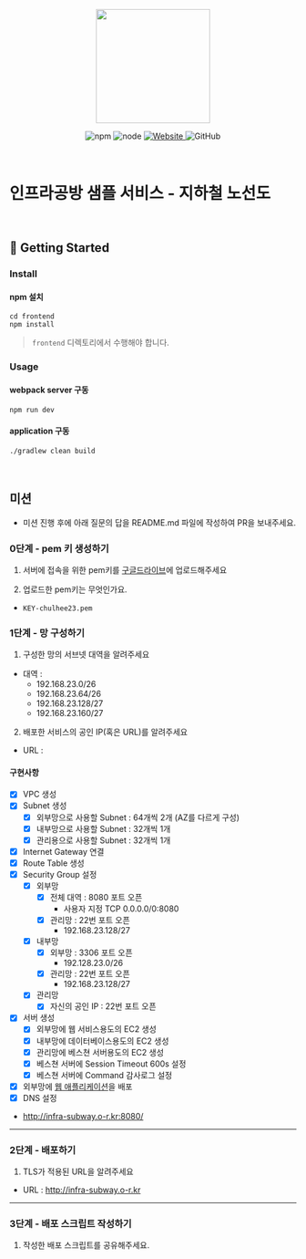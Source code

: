 <p align="center">
    <img width="200px;" src="https://raw.githubusercontent.com/woowacourse/atdd-subway-admin-frontend/master/images/main_logo.png"/>
</p>
<p align="center">
  <img alt="npm" src="https://img.shields.io/badge/npm-%3E%3D%205.5.0-blue">
  <img alt="node" src="https://img.shields.io/badge/node-%3E%3D%209.3.0-blue">
  <a href="https://edu.nextstep.camp/c/R89PYi5H" alt="nextstep atdd">
    <img alt="Website" src="https://img.shields.io/website?url=https%3A%2F%2Fedu.nextstep.camp%2Fc%2FR89PYi5H">
  </a>
  <img alt="GitHub" src="https://img.shields.io/github/license/next-step/atdd-subway-service">
</p>

<br>

# 인프라공방 샘플 서비스 - 지하철 노선도

<br>

## 🚀 Getting Started

### Install
#### npm 설치
```
cd frontend
npm install
```
> `frontend` 디렉토리에서 수행해야 합니다.

### Usage
#### webpack server 구동
```
npm run dev
```
#### application 구동
```
./gradlew clean build
```
<br>

## 미션

* 미션 진행 후에 아래 질문의 답을 README.md 파일에 작성하여 PR을 보내주세요.

### 0단계 - pem 키 생성하기

1. 서버에 접속을 위한 pem키를 [구글드라이브](https://drive.google.com/drive/folders/1dZiCUwNeH1LMglp8dyTqqsL1b2yBnzd1?usp=sharing)에 업로드해주세요

2. 업로드한 pem키는 무엇인가요.
- `KEY-chulhee23.pem`

### 1단계 - 망 구성하기
1. 구성한 망의 서브넷 대역을 알려주세요
- 대역 :
  - 192.168.23.0/26
  - 192.168.23.64/26
  - 192.168.23.128/27
  - 192.168.23.160/27

2. 배포한 서비스의 공인 IP(혹은 URL)를 알려주세요

- URL : 

#### 구현사항
- [x]  VPC 생성
- [x]  Subnet 생성
    - [x]  외부망으로 사용할 Subnet : 64개씩 2개 (AZ를 다르게 구성)
    - [x]  내부망으로 사용할 Subnet : 32개씩 1개
    - [x]  관리용으로 사용할 Subnet : 32개씩 1개
- [x]  Internet Gateway 연결
- [x]  Route Table 생성
- [x]  Security Group 설정
    - [x]  외부망
        - [x]  전체 대역 : 8080 포트 오픈
            - 사용자 지정 TCP 0.0.0.0/0:8080
        - [x]  관리망 : 22번 포트 오픈
            - 192.168.23.128/27
    - [x]  내부망
        - [x]  외부망 : 3306 포트 오픈
            - 192.128.23.0/26
        - [x]  관리망 : 22번 포트 오픈
            - 192.168.23.128/27
    - [x]  관리망
        - [x]  자신의 공인 IP : 22번 포트 오픈
- [x]  서버 생성
    - [x]  외부망에 웹 서비스용도의 EC2 생성
    - [x]  내부망에 데이터베이스용도의 EC2 생성
    - [x]  관리망에 베스쳔 서버용도의 EC2 생성
    - [x]  베스쳔 서버에 Session Timeout 600s 설정
    - [x]  베스쳔 서버에 Command 감사로그 설정

- [x]  외부망에 [웹 애플리케이션](https://github.com/next-step/infra-subway-deploy)을 배포
- [x]  DNS 설정
- http://infra-subway.o-r.kr:8080/
---

### 2단계 - 배포하기
1. TLS가 적용된 URL을 알려주세요

- URL : http://infra-subway.o-r.kr

---

### 3단계 - 배포 스크립트 작성하기

1. 작성한 배포 스크립트를 공유해주세요.


